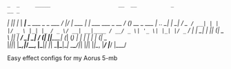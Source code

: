     _  _     _____                      __  __           _                         __ _           
  _| || |_  | ____|__ _ ___ _   _  ___ / _|/ _| ___  ___| |_       ___ ___  _ __  / _(_) __ _ ___ 
 |_  ..  _| |  _| / _` / __| | | |/ _ \ |_| |_ / _ \/ __| __|____ / __/ _ \| '_ \| |_| |/ _` / __|
 |_      _| | |__| (_| \__ \ |_| |  __/  _|  _|  __/ (__| ||_____| (_| (_) | | | |  _| | (_| \__ \
   |_||_|   |_____\__,_|___/\__, |\___|_| |_|  \___|\___|\__|     \___\___/|_| |_|_| |_|\__, |___/
                            |___/                                                       |___/      



Easy effect configs for my Aorus 5-mb
